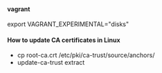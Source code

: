 #### vagrant

export VAGRANT_EXPERIMENTAL="disks"

#### How to update CA certificates in Linux

* cp root-ca.crt /etc/pki/ca-trust/source/anchors/
* update-ca-trust extract
